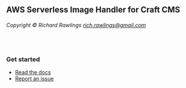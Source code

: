 ## AWS Serverless Image Handler for Craft CMS
###### Copyright © Richard Rawlings <rich.rawlings@gmail.com>

<br>

### Get started

- [Read the docs](https://github.com/richrawlings/craft-aws-serverless-image-handler/wiki/Documentation)
- [Report an issue](https://github.com/richrawlings/craft-aws-serverless-image-handler/issues)
